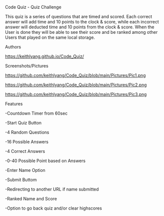 Code Quiz - Quiz Challenge

This quiz is a series of questions that  are timed and scored. Each correct answer will add time and 10 points to the clock & score, while each incorrect answer will deducted time and 10 points from the clock & score. When the User is done they will be able to see their score and be ranked among other Users that played on the same local storage.


Authors

https://keithlyang.github.io/Code_Quiz/

Screenshots/Pictures

https://github.com/keithlyang/Code_Quiz/blob/main/Pictures/Pic1.png

https://github.com/keithlyang/Code_Quiz/blob/main/Pictures/Pic2.png

https://github.com/keithlyang/Code_Quiz/blob/main/Pictures/Pic3.png


Features

-Countdown Timer from 60sec

-Start Quiz Button

-4 Random Questions

-16 Possible Answers

-4 Correct Answers

-0-40 Possible Point based on Answers

-Enter Name Option

-Submit Buttom

-Redirecting to another URL if name submitted

-Ranked Name and Score

-Option to go back quiz and/or clear highscores
